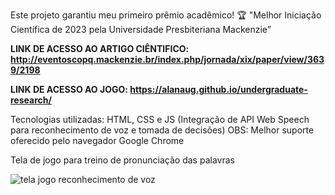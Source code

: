 Este projeto garantiu meu primeiro prêmio acadêmico! 🏆 
"Melhor Iniciação Científica de 2023 pela Universidade Presbiteriana Mackenzie” 

**LINK DE ACESSO AO ARTIGO CIÊNTIFICO: http://eventoscopq.mackenzie.br/index.php/jornada/xix/paper/view/3639/2198**

**LINK DE ACESSO AO JOGO: https://alanaug.github.io/undergraduate-research/**

Tecnologias utilizadas: HTML, CSS e JS (Integração de API Web Speech para reconhecimento de voz e tomada de decisões)
OBS: Melhor suporte oferecido pelo navegador Google Chrome

Tela de jogo para treino de pronunciação das palavras

<img src="https://blogger.googleusercontent.com/img/a/AVvXsEicZmFmwmtesucSZYsQ5Bsx0xe-xm1SBFDlWEEeuxqpW6uwtAdTj7dmRDKOEb1G860X6cmIZpDH_XvLIH-bWjsoB_6b_rWxGcybuIy2e5-iS8zn6xsY4P-sJItp14HC3h6cYlD1NDMpN7Zjl9T7QfSQ7LBO0R7EIfSm75FL91F1UziuN-R4e2npGibXRwn0=w1381-h680" alt="tela jogo reconhecimento de voz">

